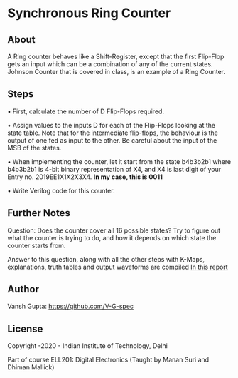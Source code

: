 # Synchronous Ring Counter

## About
A Ring counter behaves like a Shift-Register, except that the first Flip-Flop
gets an input which can be a combination of any of the current states.
Johnson Counter that is covered in class, is an example of a Ring Counter.

## Steps
• First, calculate the number of D Flip-Flops required.

• Assign values to the inputs D for each of the Flip-Flops looking at the
state table. Note that for the intermediate flip-flops, the
behaviour is the output of one fed as input to the other. Be careful
about the input of the MSB of the states.

• When implementing the counter, let it start from the state b4b3b2b1
where b4b3b2b1 is 4-bit binary representation of X4, and X4 is last
digit of your Entry no. 2019EE1X1X2X3X4.
   **In my case, this is 0011**

• Write Verilog code for this counter.

## Further Notes
Question: Does the counter cover all 16 possible states? Try to figure out what
the counter is trying to do, and how it depends on which state the
counter starts from.

Answer to this question, along with all the other steps with K-Maps, explanations, truth tables and output waveforms are compiled [In this report](https://github.com/V-G-spec/Digital-Electronics/blob/main/Counters/Counters%20Report%20VanshGupta.pdf)

## Author

Vansh Gupta: https://github.com/V-G-spec

## License

Copyright -2020 - Indian Institute of Technology, Delhi

Part of course ELL201: Digital Electronics (Taught by Manan Suri and Dhiman Mallick)
